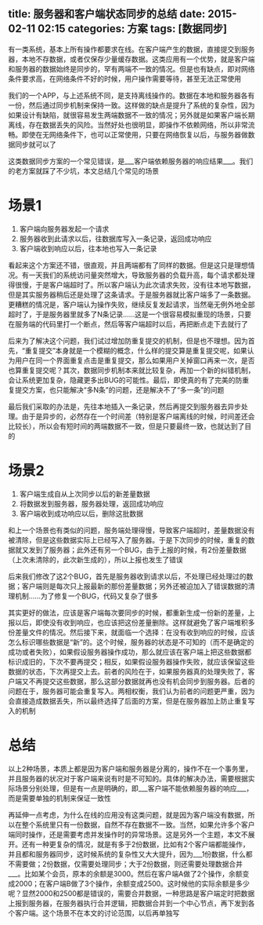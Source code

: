title: 服务器和客户端状态同步的总结
date: 2015-02-11 02:15
categories: 方案
tags: [数据同步]
---
有一类系统，基本上所有操作都要求在线。在客户端产生的数据，直接提交到服务器，本地不存数据，或者仅保存少量缓存数据。这类应用有一个优势，就是客户端和服务器的数据始终是同步的，罕有两端不一致的情况。但是也有缺点，即对网络条件要求高，在网络条件不好的时候，用户操作需要等待，甚至无法正常使用

我们的一个APP，与上述系统不同，是支持离线操作的。数据在本地和服务器各有一份，然后通过同步机制来保持一致。这样做的缺点是提升了系统的复杂性，因为如果设计有缺陷，就很容易发生两端数据不一致的情况；另外就是如果客户端长期离线，存在数据丢失的风险。当然好处也很明显，即操作不依赖网络，所以非常流畅。即使在无网络条件下，也可以正常使用，只要在网络恢复以后，与服务器做数据同步就可以了

这类数据同步方案的一个常见错误，是___客户端依赖服务器的响应结果___。我们的老方案就踩了不少坑，本文总结几个常见的场景
<!--more-->

# 场景1

1. 客户端向服务器发起一个请求
2. 服务器收到此请求以后，往数据库写入一条记录，返回成功响应
3. 客户端收到响应以后，往本地也写入一条记录

看起来这个方案还不错，很直观，并且两端都有了同样的数据。但是这只是理想情况。有一天我们的系统访问量突然增大，导致服务器的负载升高，每个请求都处理得很慢，于是客户端超时了。所以客户端认为此次请求失败，没有往本地写数据，但是其实服务器稍后还是处理了这条请求。于是服务器就比客户端多了一条数据。更糟糕的情况是，客户端认为操作失败，继续反复发起请求，当然毫无例外地全部超时了，于是服务器里就多了N条记录……这是一个很容易模拟重现的场景，只要在服务端的代码里打一个断点，然后等客户端超时以后，再把断点走下去就行了

后来为了解决这个问题，我们试过增加防重复提交的机制，但是也不理想。因为首先，“重复提交”本身就是一个模糊的概念，什么样的提交算是重复提交呢，如果认为用户在同一个界面重复点击是重复提交，那么如果用户关掉窗口再来一次，是否也算重复提交呢？其次，数据同步机制本来就比较复杂，再加一个新的纠错机制，会让系统更加复杂，隐藏更多出BUG的可能性。最后，即使真的有了完美的防重复提交方案，也只能解决“多N条”的问题，还是解决不了“多一条”的问题

最后我们采取的办法是，先往本地插入一条记录，然后再提交到服务器去异步处理。由于是异步的，必然存在一个时间差（特别是客户端离线的时候，时间差还会比较长），所以会有短时间的两端数据不一致，但是只要最终一致，也就达到了目的

# 场景2

1. 客户端生成自从上次同步以后的新差量数据
2. 将数据发到服务器，服务器处理，返回成功响应
3. 客户端收到成功响应以后，删除这批数据

和上一个场景也有类似的问题，服务端处理得慢，导致客户端超时，差量数据没有被清除，但是这些数据实际上已经写入了服务器。于是下次同步的时候，重复的数据就又发到了服务器；此外还有另一个BUG，由于上报的时候，有2份差量数据（上次未清除的，此次新生成的），所以上报也发生了错误

后来我们修改了这2个BUG，首先是服务器收到请求以后，不处理已经处理过的数据；客户端则是每次只上报最新的那份差量数据；另外还被迫加入了错误数据的清理机制……为了修复一个BUG，代码又复杂了很多

其实更好的做法，应该是客户端每次要同步的时候，都重新生成一份新的差量，上报以后，即使没有收到响应，也应该把这份差量删除。这样就避免了客户端堆积多份差量文件的情况。然后接下来，就面临一个选择：在没有收到响应的时候，应该怎么标识哪些数据是“新”的。这个时候，服务器的状态是不可知的（而不是确定的成功或者失败），如果假设服务器操作成功，那么就应该在客户端上把这些数据都标识成旧的，下次不要再提交；相反，如果假设服务器操作失败，就应该保留这些数据的状态，下次再提交上去。前者的风险在于，如果服务器真的处理失败了，客户端又不再提交这些数据，那么这部分数据就再也没有机会同步到服务器。后者的问题在于，服务器可能会重复写入。两相权衡，我们认为前者的问题更严重，因为会直接造成数据丢失，所以最终选择了后面的方案，但是在服务器加上防止重复写入的机制

# 总结

以上2种场景，本质上都是因为客户端和服务器是分离的，操作不在一个事务里，并且服务器的状况对于客户端来说有时是不可知的。具体的解决办法，需要根据实际场景分别处理，但是有一点是明确的，即___客户端不能依赖服务器的响应___，而是需要单独的机制来保证一致性

再延伸一点考虑，为什么在线的应用没有这类问题，就是因为客户端没有数据，所以在整个系统里只有一份数据，自然不存在数据不一致。当然，如果允许多个客户端同时操作，还是需要考虑并发操作时的异常场景。这是另外一个主题，本文不展开。还有一种更复杂的情况，就是有多于2份数据，比如有2个客户端都能操作，并且都和服务器同步，这时候系统的复杂性又大大提升，因为___1份数据，什么都不需要做；2份数据，仅需要处理同步；大于2份数据，则还需要处理数据合并___。比如某个会员，原本的余额是3000。然后在客户端A做了2个操作，余额变成2000；在客户端B做了3个操作，余额变成2500。这时候他的实际余额是多少呢？显然2000和2500都是错误的，需要合并数据，一种思路是客户端定时把数据上报到服务器，在服务器执行合并逻辑，把数据合并到一个中心节点，再下发到各个客户端。这个场景不在本文的讨论范围，以后再单独写